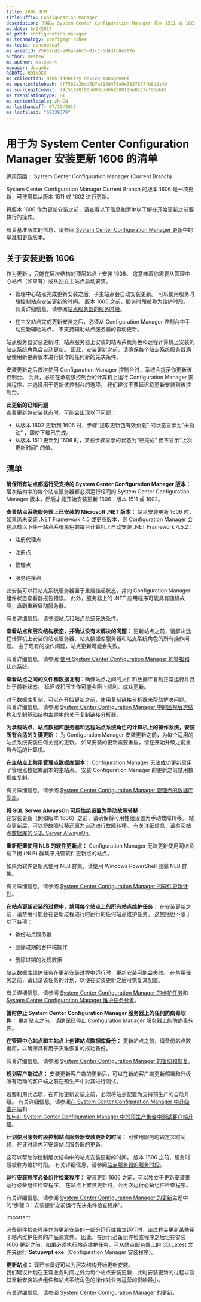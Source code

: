 ```yaml
---
title: 1606 清单
titleSuffix: Configuration Manager
description: 了解从 System Center Configuration Manager 版本 1511 或 1602 更新到版本 1606 之前需要执行的操作。
ms.date: 6/6/2017
ms.prod: configuration-manager
ms.technology: configmgr-other
ms.topic: conceptual
ms.assetid: 75652cd2-a95a-46c5-91c1-6d43fc8e787e
author: mestew
ms.author: mstewart
manager: dougeby
ROBOTS: NOINDEX
ms.collection: M365-identity-device-management
ms.openlocfilehash: 4f7568a2bdd5b7a814d430a9e38378f7fb8d2149
ms.sourcegitcommit: 79c51028f90b6966d6669588f25e8233cf06eb61
ms.translationtype: HT
ms.contentlocale: zh-CN
ms.lasthandoff: 07/19/2019
ms.locfileid: "68339379"
---
```

# <a name="checklist-for-installing-update-1606-for-system-center-configuration-manager"></a>用于为 System Center Configuration Manager 安装更新 1606 的清单

适用范围：  System Center Configuration Manager (Current Branch)

System Center Configuration Manager Current Branch 的版本 1606 是一项更新，可使用其从版本 1511 或 1602 进行更新。

将版本 1606 作为更新安装之前，请查看以下信息和清单以了解在开始更新之前要执行的操作。

有关基准版本的信息，请参阅 [System Center Configuration Manager 更新](../../../core/servers/manage/updates.md)中的[基准和更新版本](../../../core/servers/manage/updates.md#bkmk_Baselines)。

## <a name="about-installing-update-1606"></a>关于安装更新 1606

作为更新  ，只能在层次结构的顶层站点上安装 1606。 这意味着你需要从管理中心站点（如果有）或从独立主站点启动安装。  

- 管理中心站点完成更新安装之后，子主站点会自动安装更新。 可以使用服务时段控制站点安装更新的时间。 版本 1606 之前，服务时段被称为维护时段。 有关详细信息，请参阅[站点服务器的服务时段](/sccm/core/servers/manage/service-windows)。  

- 在主父站点完成更新安装之后，必须从 Configuration Manager 控制台中手动更新辅助站点。 不支持辅助站点服务器的自动更新。  

站点服务器安装更新时，站点服务器上安装的站点系统角色和远程计算机上安装的站点系统角色会自动更新。 因此，安装更新之前，请确保每个站点系统服务器满足使用新更新版本进行操作的任何新的先决条件。  

安装更新之后首次使用 Configuration Manager 控制台时，系统会提示你更新该控制台。  为此，必须在承载该控制台的计算机上运行 Configuration Manager 安装程序，并选择用于更新该控制台的选项。 我们建议不要延迟将更新安装到该控制台。

**此更新的已知问题**   
查看更新包安装状态时，可能会出现以下问题：
- 从版本 1602 更新到 1606 时，步骤“提取更新包有效负载”  的状态显示为“未启动”  ，即使下载已完成。
- 从版本 1511 更新到 1606 时，某些步骤显示的状态为“已完成”  但不显示“上次更新时间”  的值。


## <a name="checklist"></a>清单  

**确保所有站点都运行受支持的 System Center Configuration Manager 版本：** 层次结构中的每个站点服务器都必须运行相同的 System Center Configuration Manager 版本，然后才能开始安装更新 1606：版本 1511 或 1602。

**查看站点系统服务器上已安装的 Microsoft .NET 版本：** 站点安装更新 1606 时，如果尚未安装 .NET Framework 4.5 或更高版本，则 Configuration Manager 会在承载以下任一站点系统角色的每台计算机上自动安装 .NET Framework 4.5.2：  

- 注册代理点  

- 注册点  

- 管理点  

- 服务连接点  

此安装可以将站点系统服务器置于重启挂起状态，并向 Configuration Manager 组件状态查看器报告错误。 此外，服务器上的 .NET 应用程序可能具有随机故障，直到重新启动服务器。  

有关详细信息，请参阅[站点和站点系统先决条件](../../../core/plan-design/configs/site-and-site-system-prerequisites.md)。  

**查看站点和层次结构状态，并确认没有未解决的问题：** 更新站点之前，请解决远程计算机上安装的站点服务器、站点数据库服务器和站点系统角色的所有操作问题。 由于现有的操作问题，站点更新可能会失败。

有关详细信息，请参阅 [使用 System Center Configuration Manager 的警报和状态系统](../../../core/servers/manage/use-alerts-and-the-status-system.md)。  

**查看站点之间的文件和数据复制**：确保站点之间的文件和数据库复制正常运行并且处于最新状态。 延迟或积压工作可能会阻止顺利、成功更新。    

对于数据库复制，可以在开始更新之前，使用复制链接分析器来帮助解决问题。 有关详细信息，请参阅 [System Center Configuration Manager 中的监视层次结构和复制基础结构](../../../core/servers/manage/monitor-hierarchy-and-replication-infrastructure.md)主题中的[关于复制链接分析器](../../../core/servers/manage/monitor-hierarchy-and-replication-infrastructure.md#BKMK_RLA)。  

**为承载站点、站点数据库服务器和远程站点系统角色的计算机上的操作系统，安装所有合适的关键更新：** 为 Configuration Manager 安装更新之前，为每个适用的站点系统安装任何关键的更新。 如果安装的更新需要重启，请在开始升级之前重启合适的计算机。  

**在主站点上禁用管理点数据库副本：** Configuration Manager 无法成功更新启用了管理点数据库副本的主站点。 安装 Configuration Manager 的更新之前禁用数据库复制。  

有关详细信息，请参阅 [System Center Configuration Manager 管理点的数据库副本](../../../core/servers/deploy/configure/database-replicas-for-management-points.md)。  

**将 SQL Server AlwaysOn 可用性组设置为手动故障转移：**  
在安装更新（例如版本 1606）之前，请确保将可用性组设置为手动故障转移。 站点更新后，可以将故障转移还原为自动进行故障转移。 有关详细信息，请参阅[站点数据库的 SQL Server AlwaysOn](../../../core/servers/deploy/configure/sql-server-alwayson-for-a-highly-available-site-database.md)。

**重新配置使用 NLB 的软件更新点：** Configuration Manager 无法更新使用网络负载平衡 (NLB) 群集来托管软件更新点的站点。  

如果为软件更新点使用 NLB 群集，请使用 Windows PowerShell 删除 NLB 群集。    

有关详细信息，请参阅 [System Center Configuration Manager 的软件更新计划](../../../sum/plan-design/plan-for-software-updates.md)。  

**在站点更新安装的过程中，禁用每个站点上的所有站点维护任务：** 在安装更新之前，请禁用可能会在更新过程进行时运行的任何站点维护任务。 这包括但不限于以下各项：  

- 备份站点服务器  

- 删除过期的客户端操作  

- 删除过期的发现数据  

站点数据库维护任务在更新安装过程中运行时，更新安装可能会失败。 在禁用任务之前，请记录该任务的计划，以便在安装更新之后可恢复其配置。  

有关详细信息，请参阅 [System Center Configuration Manager 的维护任务](../../../core/servers/manage/maintenance-tasks.md)和 [System Center Configuration Manager 维护任务参考](../../../core/servers/manage/reference-for-maintenance-tasks.md)。 

**暂时停止 System Center Configuration Manager 服务器上的任何防病毒软件：** 更新站点之前，请确保已停止 Configuration Manager 服务器上的防病毒软件。 <!--SMS.503481--> 

**在管理中心站点和主站点上创建站点数据库备份：** 更新站点之前，请备份站点数据库，以确保具有用于灾难恢复的成功备份。   

有关详细信息，请参阅 [System Center Configuration Manager 的备份和恢复](../../../protect/understand/backup-and-recovery.md)。  

<!-- Removed from update guidance 6/6/2017
**Test the database upgrade on a copy of the most recent site database backup:** Before you update a System Center Configuration Manager central administration site or primary site, test the site database upgrade process on a copy of the site database.  

- You should test the site database upgrade process because when you upgrade a site, the site database might be modified.  

- Although a test database upgrade is not required, it can identify problems for the upgrade before your production database is affected.  

- A failed site database upgrade can render your site database inoperable and might require a site recovery to restore functionality.  

- Although the site database is shared between sites in a hierarchy, plan to test the database at each applicable site before you upgrade that site.  

- If you use database replicas for management points at a primary site, disable replication before you create the backup of the site database.  

Configuration Manager does not support the backup of secondary sites nor does it support the test upgrade of a secondary site database.   

Do not run a test database upgrade on the production site database. Doing so updates the site database and could render your site inoperable. For more information, For more information, see [Step 2: Test the database upgrade before installing an update](/sccm/core/servers/manage/install-in-console-updates#bkmk_step2) from **Before you install an in-console update**.
-->

**规划客户端试点：** 安装更新客户端的更新后，可以在新的客户端更新部署和升级所有活动的客户端之前在预生产中对其进行测试。   

若要利用此选项，在开始更新安装之前，必须将站点配置为支持预生产的自动升级。 有关详细信息，请参阅[在 System Center Configuration Manager 中升级客户端](../../../core/clients/manage/upgrade/upgrade-clients.md)和   
[如何在 System Center Configuration Manager 中的预生产集合中测试客户端升级](../../../core/clients/manage/upgrade/test-client-upgrades.md)。  

**计划使用服务时段控制站点服务器安装更新的时间：** 可使用服务时段定义时间段，在该时段内可安装站点服务器的更新。

这可以帮助你控制层次结构中的站点安装更新的时间。
版本 1606 之前，服务时段被称为维护时段。 有关详细信息，请参阅[站点服务器的服务时段](/sccm/core/servers/manage/service-windows)。  

**运行安装程序必备组件检查程序：** 安装更新 1606 之前，可以独立于更新安装来运行必备组件检查程序。 在站点上安装更新时，会再次运行必备组件检查程序。  

有关详细信息，请参阅  [System Center Configuration Manager 的更新](../../../core/servers/manage/install-in-console-updates.md)主题中的“步骤 3：安装更新之前运行先决条件检查程序”。  

> [!IMPORTANT]  
> 必备组件检查程序作为更新安装的一部分运行或独立运行时，该过程会更新某些用于站点维护任务的产品源文件。 因此，在运行必备组件检查程序之后但在安装 1606 更新之前，如果必须执行站点维护任务，可从站点服务器上的 CD.Latest 文件夹运行 **Setupwpf.exe**（Configuration Manager 安装程序）。  

**更新站点：** 现已准备好可以为层次结构开始更新安装。  
我们建议计划在正常业务时间之外为每个站点安装更新，此时安装更新的过程以及其重新安装站点组件和站点系统角色的操作对业务运营的影响最小。

有关详细信息，请参阅 [ System Center Configuration Manager 的更新](../../../core/servers/manage/updates.md)。  
